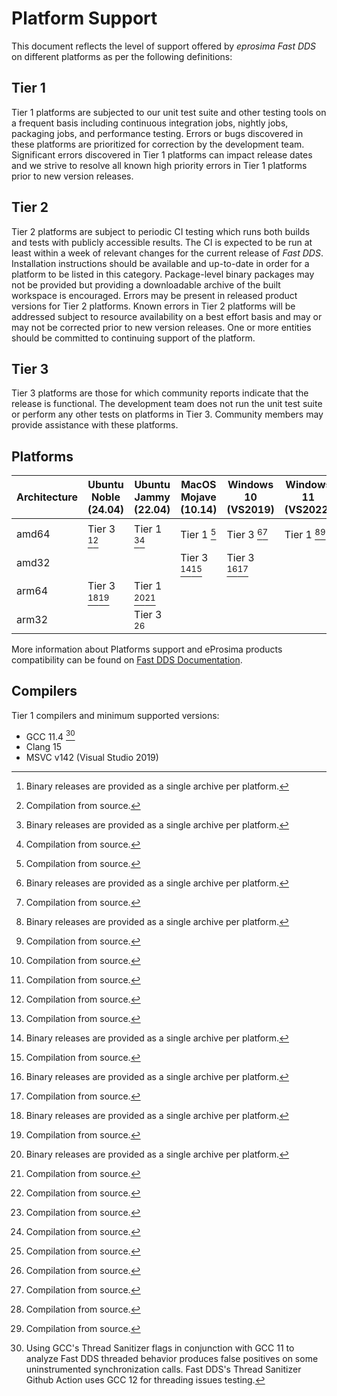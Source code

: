 # Platform Support

This document reflects the level of support offered by *eprosima Fast DDS* on different platforms as per the following
definitions:

## Tier 1

Tier 1 platforms are subjected to our unit test suite and other testing tools on a frequent basis including continuous
integration jobs, nightly jobs, packaging jobs, and performance testing.
Errors or bugs discovered in these platforms are prioritized for correction by the development team.
Significant errors discovered in Tier 1 platforms can impact release dates and we strive to resolve all known high
priority errors in Tier 1 platforms prior to new version releases.

## Tier 2

Tier 2 platforms are subject to periodic CI testing which runs both builds and tests with publicly accessible results.
The CI is expected to be run at least within a week of relevant changes for the current release of *Fast DDS*.
Installation instructions should be available and up-to-date in order for a platform to be listed in this category.
Package-level binary packages may not be provided but providing a downloadable archive of the built workspace is
encouraged.
Errors may be present in released product versions for Tier 2 platforms.
Known errors in Tier 2 platforms will be addressed subject to resource availability on a best effort basis and may or
may not be corrected prior to new version releases.
One or more entities should be committed to continuing support of the platform.

## Tier 3

Tier 3 platforms are those for which community reports indicate that the release is functional.
The development team does not run the unit test suite or perform any other tests on platforms in Tier 3.
Community members may provide assistance with these platforms.

## Platforms

|Architecture|Ubuntu Noble (24.04)|Ubuntu Jammy (22.04)|MacOS Mojave (10.14)|Windows 10 (VS2019)|Windows 11 (VS2022)|Debian Buster (10)|Android 12 |Android 13 | QNX 7.1   |
|------------|--------------------|--------------------|--------------------|-------------------|-------------------|------------------|-----------|-----------|-----------|
|amd64       |Tier 3 [^a][^s]     |Tier 1 [^a][^s]     |Tier 1 [^s]         |Tier 3 [^a][^s]    |Tier 1 [^a][^s]    |Tier 3 [^s]       |Tier 3 [^s]|Tier 3 [^s]|Tier 3 [^s]|
|amd32       |                    |                    |Tier 3 [^a][^s]    |Tier 3 [^a][^s]    |                  |           |           |           |
|arm64       |Tier 3 [^a][^s]     |Tier 1 [^a][^s]     |                    |                   |                   |Tier 3 [^s]       |Tier 3 [^s]|Tier 3 [^s]|Tier 3 [^s]|
|arm32       |                    |Tier 3 [^s]         |                    |                   |                   |Tier 3 [^s]       |Tier 3 [^s]|Tier 3 [^s]|           |

More information about Platforms support and eProsima products compatibility can be found on [Fast DDS Documentation](https://fast-dds.docs.eprosima.com/en/latest/notes/versions.html#dependencies-and-compatibilities).

[^a]: Binary releases are provided as a single archive per platform.
[^s]: Compilation from source.

## Compilers

Tier 1 compilers and minimum supported versions:

* GCC 11.4 [^d]
* Clang 15
* MSVC v142 (Visual Studio 2019)

[^d]: Using GCC's Thread Sanitizer flags in conjunction with GCC 11 to analyze Fast DDS threaded behavior produces
false positives on some uninstrumented synchronization calls.
Fast DDS's Thread Sanitizer Github Action uses GCC 12 for threading issues testing.
